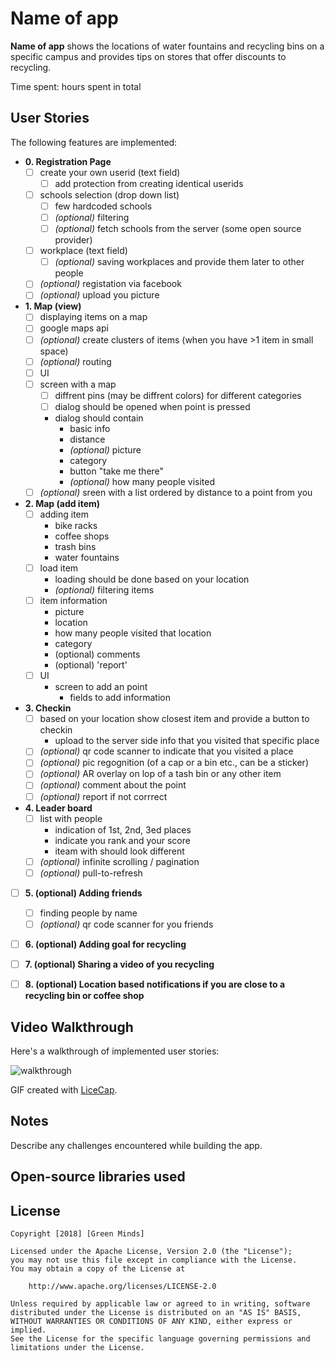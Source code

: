 # **Name of app**

**Name of app** shows the locations of water fountains and recycling bins on a specific campus and provides tips on stores that offer discounts to recycling.

Time spent: hours spent in total

## User Stories

The following features are implemented:

* **0. Registration Page**
  * [ ] create your own userid (text field)
    * [ ] add protection from creating identical userids 
  * [ ] schools selection (drop down list)
    * [ ] few hardcoded schools 
    * [ ] *(optional)* filtering
    * [ ] *(optional)* fetch schools from the server (some open source provider)
  * [ ] workplace (text field)
    * [ ] *(optional)* saving workplaces and provide them later to other people
  * [ ] *(optional)* registation via facebook 
  * [ ] *(optional)* upload you picture
  
* **1. Map (view)**
   * [ ] displaying items on a map
   * [ ] google maps api
   * [ ] *(optional)* create clusters of items (when you have >1 item in small space)
   * [ ] *(optional)* routing 
   * [ ] UI
    * [ ] screen with a map
      * [ ] diffrent pins (may be diffrent colors) for different categories
       * [ ] dialog should be opened when point is pressed 
        * dialog should contain
          * basic info
          * distance
          * *(optional)* picture
          * category 
          * button "take me there"
          * *(optional)* how many people visited 
    * [ ] *(optional)* sreen with a list ordered by distance to a point from you

* **2. Map (add item)**
  * [ ] adding item 
    * bike racks
    * coffee shops 
    * trash bins 
    * water fountains 
  * [ ] load item 
    * loading should be done based on your location
    * *(optional)* filtering items 
  * [ ] item information 
    * picture
    * location 
    * how many people visited that location
    * category
    * (optional) comments
    * (optional) 'report' 
  * [ ] UI   
    * screen to add an point 
      * fields to add information 

* **3. Checkin**
    * [ ] based on your location show closest item and provide a button to checkin
        * upload to the server side info that you visited that specific place
    * [ ] *(optional)* qr code scanner to indicate that you visited a place
    * [ ] *(optional)* pic regognition (of a cap or a bin etc., can be a sticker) 
    * [ ] *(optional)* AR overlay on lop of a tash bin or any other item
    * [ ] *(optional)* comment about the point 
    * [ ] *(optional)* report if not corrrect
    
* **4. Leader board**
    * [ ] list with people
        * indication of 1st, 2nd, 3ed places 
        * indicate you rank and your score 
        * iteam with should look different 
    * [ ] *(optional)* infinite scrolling / pagination
    * [ ] *(optional)* pull-to-refresh
   
* [ ] **5. (optional) Adding friends**
    * [ ] finding people by name
    * [ ] *(optional)* qr code scanner for you friends 
    
* [ ] **6. (optional) Adding goal for recycling** 

* [ ] **7. (optional) Sharing a video of you recycling**

* [ ] **8. (optional) Location based notifications if you are close to a recycling bin or coffee shop**

## Video Walkthrough

Here's a walkthrough of implemented user stories:

![walkthrough](./.gif)  

GIF created with [LiceCap](http://www.cockos.com/licecap/).

## Notes

Describe any challenges encountered while building the app.

## Open-source libraries used


## License

    Copyright [2018] [Green Minds]

    Licensed under the Apache License, Version 2.0 (the "License");
    you may not use this file except in compliance with the License.
    You may obtain a copy of the License at

        http://www.apache.org/licenses/LICENSE-2.0

    Unless required by applicable law or agreed to in writing, software
    distributed under the License is distributed on an "AS IS" BASIS,
    WITHOUT WARRANTIES OR CONDITIONS OF ANY KIND, either express or implied.
    See the License for the specific language governing permissions and
    limitations under the License.
